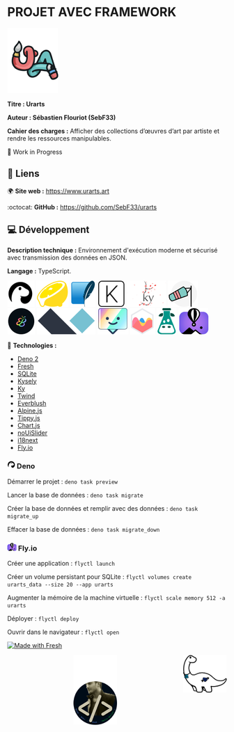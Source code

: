 # PROJET AVEC FRAMEWORK
![logo_urarts](/.github/logo_urarts.png)

**Titre : Urarts**

**Auteur : Sébastien Flouriot (SebF33)**

**Cahier des charges :**
Afficher des collections d’œuvres d’art par artiste et rendre les ressources manipulables.

:construction: Work in Progress


## :link: Liens
:earth_africa: **Site web :** https://www.urarts.art

:octocat: **GitHub :** https://github.com/SebF33/urarts


## :computer: Développement
**Description technique :** Environnement d'exécution moderne et sécurisé avec transmission des données en JSON.

**Langage :** TypeScript.

[![Deno](/.github/Deno.png)](https://deno.land) [![Fresh](/.github/Fresh.png)](https://fresh.deno.dev) [![SQLite](/.github/SQLite.png)](https://www.sqlite.org/index.html) [![Kysely](/.github/Kysely.png)](https://kysely.dev) [![Ky](/.github/Ky.png)](https://github.com/sindresorhus/ky) [![Twind](/.github/Twind.png)](https://twind.style) [![Everblush](/.github/Everblush.png)](https://everblush.github.io) [![Alpine.js](/.github/Alpine.js.png)](https://alpinejs.dev) [![Tippy.js](/.github/Tippy.js.png)](https://atomiks.github.io/tippyjs) [![Chart.js](/.github/Chart.js.png)](https://www.chartjs.org) [![i18next](/.github/i18next.png)](https://www.i18next.com) [![Fly.io](/.github/Fly.io.png)](https://fly.io)

:toolbox: **Technologies :**
- [Deno 2](https://deno.land/manual)
- [Fresh](https://fresh.deno.dev/docs/introduction)
- [SQLite](https://github.com/dyedgreen/deno-sqlite)
- [Kysely](https://kysely-org.github.io/kysely)
- [Ky](https://github.com/sindresorhus/ky)
- [Twind](https://twind.style/installation)
- [Everblush](https://github.com/Everblush/everblush)
- [Alpine.js](https://alpinejs.dev/start-here)
- [Tippy.js](https://atomiks.github.io/tippyjs/v6/getting-started)
- [Chart.js](https://www.chartjs.org/docs/latest)
- [noUiSlider](https://refreshless.com/nouislider)
- [i18next](https://www.i18next.com/overview/getting-started)
- [Fly.io](https://fly.io/docs/getting-started/deno)


### ![Deno_tiny](/.github/Deno_tiny.png) Deno
Démarrer le projet :
`deno task preview`

Lancer la base de données :
`deno task migrate`

Créer la base de données et remplir avec des données :
`deno task migrate_up`

Effacer la base de données :
`deno task migrate_down`


### ![Fly.io_tiny](/.github/Fly.io_tiny.png) Fly.io
Créer une application :
`flyctl launch`

Créer un volume persistant pour SQLite :
`flyctl volumes create urarts_data --size 20 --app urarts`

Augmenter la mémoire de la machine virtuelle :
`flyctl scale memory 512 -a urarts`

Déployer :
`flyctl deploy`

Ouvrir dans le navigateur :
`flyctl open`


[![Made with Fresh](https://fresh.deno.dev/fresh-badge-dark.svg)](https://fresh.deno.dev)

<p align="right">
  <img align="right" width="100" src="https://raw.githubusercontent.com/sebf33/urarts/master/.github/my-dino.png" />
</p>

<p align="center">
  <img align="center" width="100" src="https://raw.githubusercontent.com/sebf33/sebf33/master/assets/avatar.png" />
</p>